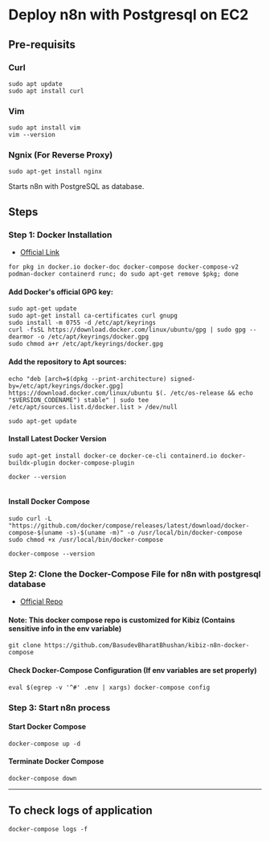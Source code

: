 # Deploy n8n with Postgresql on EC2

## Pre-requisits

### Curl

```
sudo apt update
sudo apt install curl
```

### Vim

```
sudo apt install vim
vim --version
```

### Ngnix (For Reverse Proxy)

```
sudo apt-get install nginx
```

Starts n8n with PostgreSQL as database.

## Steps

### Step 1: Docker Installation

- [Official Link](https://docs.docker.com/engine/install/ubuntu/)

```
for pkg in docker.io docker-doc docker-compose docker-compose-v2 podman-docker containerd runc; do sudo apt-get remove $pkg; done
```

#### Add Docker's official GPG key:

```
sudo apt-get update
sudo apt-get install ca-certificates curl gnupg
sudo install -m 0755 -d /etc/apt/keyrings
curl -fsSL https://download.docker.com/linux/ubuntu/gpg | sudo gpg --dearmor -o /etc/apt/keyrings/docker.gpg
sudo chmod a+r /etc/apt/keyrings/docker.gpg
```

#### Add the repository to Apt sources:

```
echo "deb [arch=$(dpkg --print-architecture) signed-by=/etc/apt/keyrings/docker.gpg] https://download.docker.com/linux/ubuntu $(. /etc/os-release && echo "$VERSION_CODENAME") stable" | sudo tee /etc/apt/sources.list.d/docker.list > /dev/null

sudo apt-get update
```

#### Install Latest Docker Version

```
sudo apt-get install docker-ce docker-ce-cli containerd.io docker-buildx-plugin docker-compose-plugin

docker --version


```

#### Install Docker Compose

```
sudo curl -L "https://github.com/docker/compose/releases/latest/download/docker-compose-$(uname -s)-$(uname -m)" -o /usr/local/bin/docker-compose
sudo chmod +x /usr/local/bin/docker-compose

docker-compose --version

```

### Step 2: Clone the Docker-Compose File for n8n with postgresql database

- [Official Repo](https://github.com/n8n-io/n8n/tree/master/docker/compose/withPostgres)

#### Note: This docker compose repo is customized for Kibiz (Contains sensitive info in the env variable)

```
git clone https://github.com/BasudevBharatBhushan/kibiz-n8n-docker-compose
```

#### Check Docker-Compose Configuration (If env variables are set properly)

```
eval $(egrep -v '^#' .env | xargs) docker-compose config
```

### Step 3: Start n8n process

#### Start Docker Compose

```
docker-compose up -d
```

#### Terminate Docker Compose

```
docker-compose down
```

---

## To check logs of application

```
docker-compose logs -f
```
